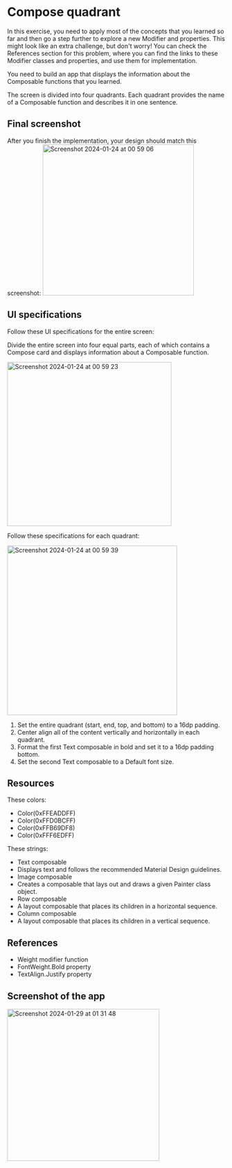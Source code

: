 # Compose quadrant
In this exercise, you need to apply most of the concepts that you learned so far and then go a step further to explore a new Modifier and properties. This might look like an extra challenge, but don't worry! You can check the References section for this problem, where you can find the links to these Modifier classes and properties, and use them for implementation.

You need to build an app that displays the information about the Composable functions that you learned.

The screen is divided into four quadrants. Each quadrant provides the name of a Composable function and describes it in one sentence.

## Final screenshot
After you finish the implementation, your design should match this screenshot:
<img width="349" alt="Screenshot 2024-01-24 at 00 59 06" src="https://github.com/Hitendra27/ComposeQuadrant/assets/73651340/df9e97cb-37f6-46c4-9e2d-6412add9160d">

## UI specifications
Follow these UI specifications for the entire screen:

Divide the entire screen into four equal parts, each of which contains a Compose card and displays information about a Composable function.

<img width="379" alt="Screenshot 2024-01-24 at 00 59 23" src="https://github.com/Hitendra27/ComposeQuadrant/assets/73651340/1400d907-ab5b-4f4f-89c6-4d15491dac22">

Follow these specifications for each quadrant:

<img width="392" alt="Screenshot 2024-01-24 at 00 59 39" src="https://github.com/Hitendra27/ComposeQuadrant/assets/73651340/4e462a6c-d4ba-47fd-baf3-96229f1268df">

1. Set the entire quadrant (start, end, top, and bottom) to a 16dp padding.
2. Center align all of the content vertically and horizontally in each quadrant.
3. Format the first Text composable in bold and set it to a 16dp padding bottom.
4. Set the second Text composable to a Default font size.
   
## Resources
These colors:

* Color(0xFFEADDFF)
* Color(0xFFD0BCFF)
* Color(0xFFB69DF8)
* Color(0xFFF6EDFF)

These strings:

* Text composable
* Displays text and follows the recommended Material Design guidelines.
* Image composable
* Creates a composable that lays out and draws a given Painter class object.
* Row composable
* A layout composable that places its children in a horizontal sequence.
* Column composable
* A layout composable that places its children in a vertical sequence.

## References
* Weight modifier function
* FontWeight.Bold property
* TextAlign.Justify property

## Screenshot of the app
<img width="351" alt="Screenshot 2024-01-29 at 01 31 48" src="https://github.com/Hitendra27/ComposeQuadrant/assets/73651340/ca8c47d8-083c-4be0-8dad-0e83d65abf94">

